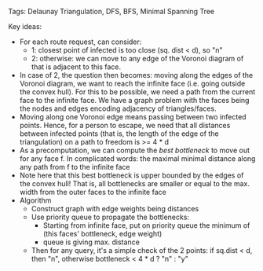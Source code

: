 Tags: Delaunay Triangulation, DFS, BFS, Minimal Spanning Tree

Key ideas:
 * For each route request, can consider:
   * 1: closest point of infected is too close (sq. dist < d), so "n"
   * 2: otherwise: we can move to any edge of the Voronoi diagram of that is adjacent to this face.
 * In case of 2, the question then becomes: moving along the edges of the Voronoi diagram, we want to reach the infinite face (i.e. going outside the convex hull). For this to be possible, we need a path from the current face to the infinite face. We have a graph problem with the faces being the nodes and edges encoding adjacency of triangles/faces.
 * Moving along one Voronoi edge means passing between two infected points. Hence, for a person to escape, we need that all distances between infected points (that is, the length of the edge of the triangulation) on a path to freedom is >= 4 * d 
 * As a precomputation, we can compute the _best bottleneck_ to move out for any face f. In complicated words: the maximal minimal distance along any path from f to the infinite face
 * Note here that this best bottleneck is upper bounded by the edges of the convex hull! That is, all bottlenecks are smaller or equal to the max. width from the outer faces to the infinite face
 * Algorithm
   * Construct graph with edge weights being distances
   * Use priority queue to propagate the bottlenecks:
     * Starting from infinite face, put on priority queue the minimum of (this faces' bottleneck, edge weight)
     * queue is giving max. distance
   * Then for any query, it's a simple check of the 2 points: if sq.dist < d, then "n", otherwise bottleneck < 4 * d ? "n" : "y" 